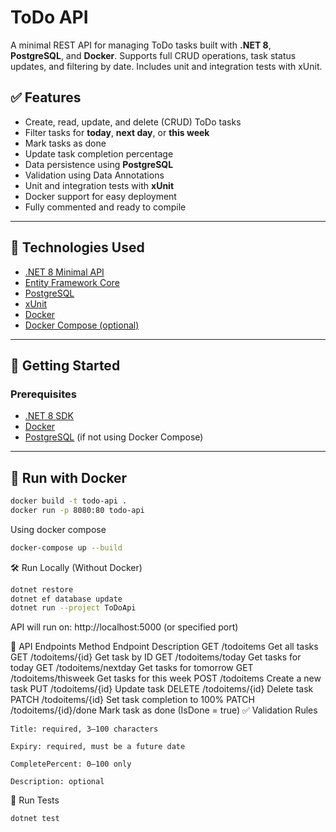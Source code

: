# ToDo API

A minimal REST API for managing ToDo tasks built with **.NET 8**, **PostgreSQL**, and **Docker**. Supports full CRUD operations, task status updates, and filtering by date. Includes unit and integration tests with xUnit.

## ✅ Features

- Create, read, update, and delete (CRUD) ToDo tasks
- Filter tasks for **today**, **next day**, or **this week**
- Mark tasks as done
- Update task completion percentage
- Data persistence using **PostgreSQL**
- Validation using Data Annotations
- Unit and integration tests with **xUnit**
- Docker support for easy deployment
- Fully commented and ready to compile

---

## 🚀 Technologies Used

- [.NET 8 Minimal API](https://learn.microsoft.com/en-us/aspnet/core/fundamentals/minimal-apis)
- [Entity Framework Core](https://learn.microsoft.com/en-us/ef/core/)
- [PostgreSQL](https://www.postgresql.org/)
- [xUnit](https://xunit.net/)
- [Docker](https://www.docker.com/)
- [Docker Compose (optional)](https://docs.docker.com/compose/)

---

## 🧪 Getting Started

### Prerequisites

- [.NET 8 SDK](https://dotnet.microsoft.com/en-us/download/dotnet/8.0)
- [Docker](https://www.docker.com/)
- [PostgreSQL](https://www.postgresql.org/) (if not using Docker Compose)

---

## 🐳 Run with Docker

```bash
docker build -t todo-api .
docker run -p 8080:80 todo-api
```
Using docker compose
```bash
docker-compose up --build
```

🛠 Run Locally (Without Docker)
```bash
dotnet restore
dotnet ef database update
dotnet run --project ToDoApi
```
API will run on: http://localhost:5000 (or specified port)

📌 API Endpoints
Method	Endpoint	Description
GET	/todoitems	Get all tasks
GET	/todoitems/{id}	Get task by ID
GET	/todoitems/today	Get tasks for today
GET	/todoitems/nextday	Get tasks for tomorrow
GET	/todoitems/thisweek	Get tasks for this week
POST	/todoitems	Create a new task
PUT	/todoitems/{id}	Update task
DELETE	/todoitems/{id}	Delete task
PATCH	/todoitems/{id}	Set task completion to 100%
PATCH	/todoitems/{id}/done	Mark task as done (IsDone = true)
✅ Validation Rules

    Title: required, 3–100 characters

    Expiry: required, must be a future date

    CompletePercent: 0–100 only

    Description: optional

🧪 Run Tests
```bash
dotnet test
```

